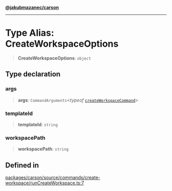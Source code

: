 [**@jakubmazanec/carson**](../README.md)

---

# Type Alias: CreateWorkspaceOptions

> **CreateWorkspaceOptions**: `object`

## Type declaration

### args

> **args**: `CommandArguments`\<_typeof_
> [`createWorkspaceCommand`](../variables/createWorkspaceCommand.md)\>

### templateId

> **templateId**: `string`

### workspacePath

> **workspacePath**: `string`

## Defined in

[packages/carson/source/commands/create-workspace/runCreateWorkspace.ts:7](https://github.com/jakubmazanec/tools/blob/077fa4993ebe623b1c463499cc41912353ae6eb1/packages/carson/source/commands/create-workspace/runCreateWorkspace.ts#L7)

